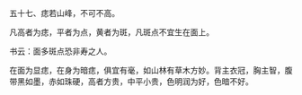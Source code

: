 五十七、痣若山峰，不可不高。

凡高者为痣，平者为点，黄者为斑，凡斑点不宜生在面上。

书云：面多斑点恐非寿之人。

在面为显痣，在身为暗痣，俱宜有毫，如山林有草木方妙。背主衣冠，胸主智，腹带黑如墨，赤如珠硬，高者方贵，中平小贵，色明润为好，色暗不好。

